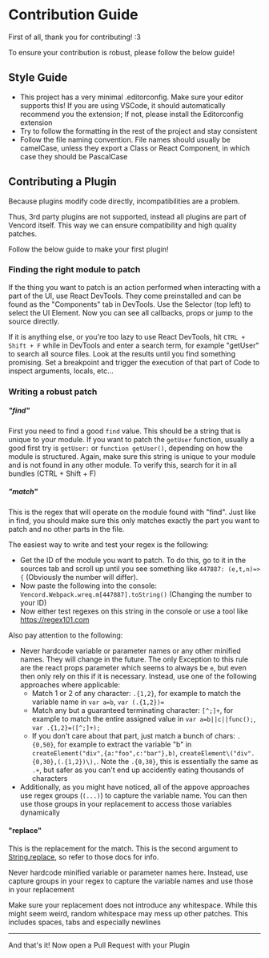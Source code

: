 # Contribution Guide

First of all, thank you for contributing! :3

To ensure your contribution is robust, please follow the below guide!

## Style Guide

- This project has a very minimal .editorconfig. Make sure your editor supports this!
  If you are using VSCode, it should automatically recommend you the extension; If not,
  please install the Editorconfig extension
- Try to follow the formatting in the rest of the project and stay consistent
- Follow the file naming convention. File names should usually be camelCase, unless they export a Class
  or React Component, in which case they should be PascalCase


## Contributing a Plugin

Because plugins modify code directly, incompatibilities are a problem.

Thus, 3rd party plugins are not supported, instead all plugins are part of Vencord itself.
This way we can ensure compatibility and high quality patches.

Follow the below guide to make your first plugin!


### Finding the right module to patch

If the thing you want to patch is an action performed when interacting with a part of the UI, use React DevTools.
They come preinstalled and can be found as the "Components" tab in DevTools.
Use the Selector (top left) to select the UI Element. Now you can see all callbacks, props or jump to the source
directly.

If it is anything else, or you're too lazy to use React DevTools, hit `CTRL + Shift + F` while in DevTools and
enter a search term, for example "getUser" to search all source files.
Look at the results until you find something promising. Set a breakpoint and trigger the execution of that part of Code to inspect arguments, locals, etc...

### Writing a robust patch

##### "find"

First you need to find a good `find` value. This should be a string that is unique to your module.
If you want to patch the `getUser` function, usually a good first try is `getUser:` or `function getUser()`,
depending on how the module is structured. Again, make sure this string is unique to your module and is not
found in any other module. To verify this, search for it in all bundles (CTRL + Shift + F)

##### "match"

This is the regex that will operate on the module found with "find". Just like in find, you should make sure
this only matches exactly the part you want to patch and no other parts in the file.

The easiest way to write and test your regex is the following:
- Get the ID of the module you want to patch. To do this, go to it in the sources tab and scroll up until you
  see something like `447887: (e,t,n)=>{` (Obviously the number will differ).
- Now paste the following into the console: `Vencord.Webpack.wreq.m[447887].toString()` (Changing the number to your ID)
- Now either test regexes on this string in the console or use a tool like https://regex101.com

Also pay attention to the following:
- Never hardcode variable or parameter names or any other minified names. They will change in the future. The only Exception to this rule
  are the react props parameter which seems to always be `e`, but even then only rely on this if it is necessary.
  Instead, use one of the following approaches where applicable:
  - Match 1 or 2 of any character: `.{1,2}`, for example to match the variable name in `var a=b`, `var (.{1,2})=`
  - Match any but a guaranteed terminating character: `[^;]+`, for example to match the entire assigned value in `var a=b||c||func();`,
    `var .{1,2}=([^;]+);`
  - If you don't care about that part, just match a bunch of chars: `.{0,50}`, for example to extract the variable "b" in `createElement("div",{a:"foo",c:"bar"},b)`, `createElement\("div".{0,30},(.{1,2})\),`. Note the `.{0,30}`, this is essentially the same as `.+`, but safer as you can't end up accidently eating thousands of characters
- Additionally, as you might have noticed, all of the appove approaches use regex groups (`(...)`) to capture the variable name. You can then use those groups in your replacement to access those variables dynamically

#### "replace"

This is the replacement for the match. This is the second argument to [String.replace](https://developer.mozilla.org/en-US/docs/Web/JavaScript/Reference/Global_Objects/String/replace), so refer to those docs for info.

Never hardcode minified variable or parameter names here. Instead, use capture groups in your regex to capture the variable names
and use those in your replacement

Make sure your replacement does not introduce any whitespace. While this might seem weird, random whitespace may mess up other patches.
This includes spaces, tabs and especially newlines

___

And that's it! Now open a Pull Request with your Plugin
